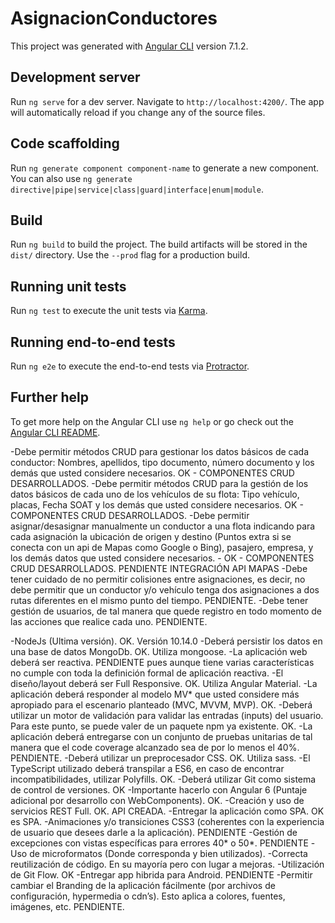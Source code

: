 # AsignacionConductores

This project was generated with [Angular CLI](https://github.com/angular/angular-cli) version 7.1.2.

## Development server

Run `ng serve` for a dev server. Navigate to `http://localhost:4200/`. The app will automatically reload if you change any of the source files.

## Code scaffolding

Run `ng generate component component-name` to generate a new component. You can also use `ng generate directive|pipe|service|class|guard|interface|enum|module`.

## Build

Run `ng build` to build the project. The build artifacts will be stored in the `dist/` directory. Use the `--prod` flag for a production build.

## Running unit tests

Run `ng test` to execute the unit tests via [Karma](https://karma-runner.github.io).

## Running end-to-end tests

Run `ng e2e` to execute the end-to-end tests via [Protractor](http://www.protractortest.org/).

## Further help

To get more help on the Angular CLI use `ng help` or go check out the [Angular CLI README](https://github.com/angular/angular-cli/blob/master/README.md).

-Debe permitir métodos CRUD para gestionar los datos básicos de cada conductor: Nombres, apellidos, tipo documento, número documento y los demás que usted considere necesarios. OK - COMPONENTES CRUD DESARROLLADOS.
-Debe permitir métodos CRUD para la gestión de los datos básicos de cada uno de los vehículos de su flota: Tipo vehículo, placas, Fecha SOAT y los demás que usted considere necesarios. OK - COMPONENTES CRUD DESARROLLADOS.
-Debe permitir asignar/desasignar manualmente un conductor a una flota indicando para cada asignación la ubicación de origen y destino (Puntos extra si se conecta con un api de Mapas como Google o Bing), pasajero, empresa, y los demás datos que usted considere necesarios. -  OK - COMPONENTES CRUD DESARROLLADOS.  PENDIENTE  INTEGRACIÓN API MAPAS
-Debe tener cuidado de no permitir colisiones entre asignaciones, es decir, no debe permitir que un conductor y/o vehículo tenga dos asignaciones a dos rutas diferentes en el mismo punto del tiempo. PENDIENTE.
-Debe tener gestión de usuarios, de tal manera que quede registro en todo momento de las acciones que realice cada uno. PENDIENTE.

-NodeJs (Ultima versión). OK. Versión 10.14.0
-Deberá persistir los datos en una base de datos MongoDb. OK. Utiliza mongoose.
-La aplicación web deberá ser reactiva. PENDIENTE pues aunque tiene varias características no cumple con toda la definición formal de aplicación reactiva.
-El diseño/layout deberá ser Full Responsive. OK. Utiliza Angular Material.
-La aplicación deberá responder al modelo MV* que usted considere más apropiado para el escenario planteado (MVC, MVVM, MVP). OK.
-Deberá utilizar un motor de validación para validar las entradas (inputs) del usuario. Para este punto, se puede valer de un paquete npm ya existente. OK.
-La aplicación deberá entregarse con un conjunto de pruebas unitarias de tal manera que el code coverage alcanzado sea de por lo menos el 40%. PENDIENTE.
-Deberá utilizar un preprocesador CSS. OK. Utiliza sass.
-El TypeScript utilizado deberá transpilar a ES6, en caso de encontrar incompatibilidades, utilizar Polyfills. OK.
-Deberá utilizar Git como sistema de control de versiones. OK
-Importante hacerlo con Angular 6 (Puntaje adicional por desarrollo con WebComponents). OK.
-Creación y uso de servicios REST Full. OK. API CREADA.
-Entregar la aplicación como SPA. OK es SPA.
-Animaciones y/o transiciones CSS3 (coherentes con la experiencia de usuario que desees darle a la aplicación). PENDIENTE
-Gestión de excepciones con vistas específicas para errores 40* o 50*.  PENDIENTE
-Uso de microformatos (Donde corresponda y bien utilizados). 
-Correcta reutilización de código. En su mayoría pero con lugar a mejoras.
-Utilización de Git Flow. OK
-Entregar app hibrida para Android. PENDIENTE
-Permitir cambiar el Branding de la aplicación fácilmente (por archivos de configuración, hypermedia o cdn’s). Esto aplica a colores, fuentes, imágenes, etc. PENDIENTE.


